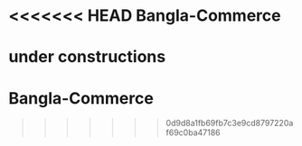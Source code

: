 <<<<<<< HEAD
Bangla-Commerce
=======
# under constructions
# Bangla-Commerce

>>>>>>> 0d9d8a1fb69fb7c3e9cd8797220af69c0ba47186

